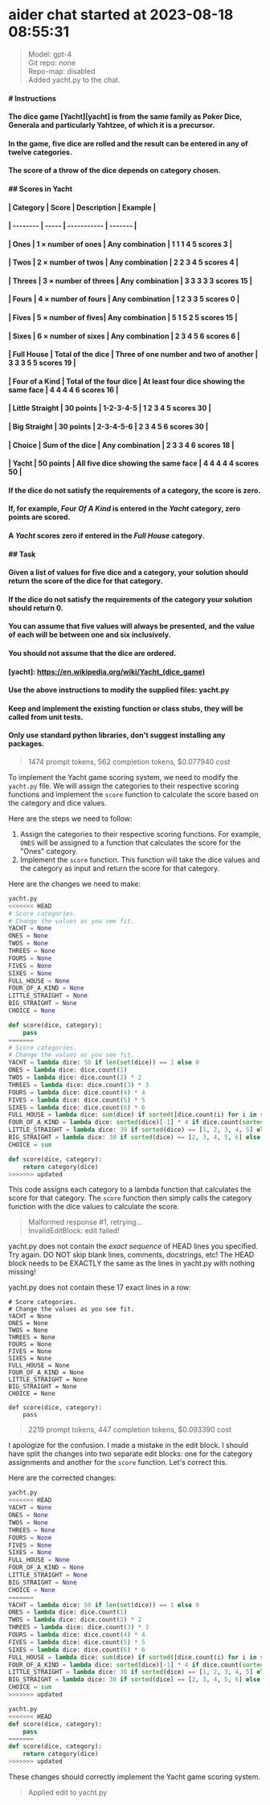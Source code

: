 
# aider chat started at 2023-08-18 08:55:31

> Model: gpt-4  
> Git repo: none  
> Repo-map: disabled  
> Added yacht.py to the chat.  

#### # Instructions  
####   
#### The dice game [Yacht][yacht] is from the same family as Poker Dice, Generala and particularly Yahtzee, of which it is a precursor.  
#### In the game, five dice are rolled and the result can be entered in any of twelve categories.  
#### The score of a throw of the dice depends on category chosen.  
####   
#### ## Scores in Yacht  
####   
#### | Category | Score | Description | Example |  
#### | -------- | ----- | ----------- | ------- |  
#### | Ones | 1 × number of ones | Any combination | 1 1 1 4 5 scores 3 |  
#### | Twos | 2 × number of twos | Any combination | 2 2 3 4 5 scores 4 |  
#### | Threes | 3 × number of threes | Any combination | 3 3 3 3 3 scores 15 |  
#### | Fours | 4 × number of fours | Any combination | 1 2 3 3 5 scores 0 |  
#### | Fives | 5 × number of fives| Any combination | 5 1 5 2 5 scores 15 |  
#### | Sixes | 6 × number of sixes | Any combination | 2 3 4 5 6 scores 6 |  
#### | Full House | Total of the dice | Three of one number and two of another | 3 3 3 5 5 scores 19 |  
#### | Four of a Kind | Total of the four dice | At least four dice showing the same face | 4 4 4 4 6 scores 16 |  
#### | Little Straight |  30 points | 1-2-3-4-5 | 1 2 3 4 5 scores 30 |  
#### | Big Straight | 30 points | 2-3-4-5-6 | 2 3 4 5 6 scores 30 |  
#### | Choice | Sum of the dice | Any combination | 2 3 3 4 6 scores 18 |  
#### | Yacht | 50 points | All five dice showing the same face | 4 4 4 4 4 scores 50 |  
####   
#### If the dice do not satisfy the requirements of a category, the score is zero.  
#### If, for example, *Four Of A Kind* is entered in the *Yacht* category, zero points are scored.  
#### A *Yacht* scores zero if entered in the *Full House* category.  
####   
#### ## Task  
####   
#### Given a list of values for five dice and a category, your solution should return the score of the dice for that category.  
#### If the dice do not satisfy the requirements of the category your solution should return 0.  
#### You can assume that five values will always be presented, and the value of each will be between one and six inclusively.  
#### You should not assume that the dice are ordered.  
####   
#### [yacht]: https://en.wikipedia.org/wiki/Yacht_(dice_game)  
####   
#### ####  
####   
#### Use the above instructions to modify the supplied files: yacht.py  
#### Keep and implement the existing function or class stubs, they will be called from unit tests.  
#### Only use standard python libraries, don't suggest installing any packages.  
> 1474 prompt tokens, 562 completion tokens, $0.077940 cost  

To implement the Yacht game scoring system, we need to modify the `yacht.py` file. We will assign the categories to their respective scoring functions and implement the `score` function to calculate the score based on the category and dice values.

Here are the steps we need to follow:

1. Assign the categories to their respective scoring functions. For example, `ONES` will be assigned to a function that calculates the score for the "Ones" category.
2. Implement the `score` function. This function will take the dice values and the category as input and return the score for that category.

Here are the changes we need to make:

```python
yacht.py
<<<<<<< HEAD
# Score categories.
# Change the values as you see fit.
YACHT = None
ONES = None
TWOS = None
THREES = None
FOURS = None
FIVES = None
SIXES = None
FULL_HOUSE = None
FOUR_OF_A_KIND = None
LITTLE_STRAIGHT = None
BIG_STRAIGHT = None
CHOICE = None

def score(dice, category):
    pass
=======
# Score categories.
# Change the values as you see fit.
YACHT = lambda dice: 50 if len(set(dice)) == 1 else 0
ONES = lambda dice: dice.count(1)
TWOS = lambda dice: dice.count(2) * 2
THREES = lambda dice: dice.count(3) * 3
FOURS = lambda dice: dice.count(4) * 4
FIVES = lambda dice: dice.count(5) * 5
SIXES = lambda dice: dice.count(6) * 6
FULL_HOUSE = lambda dice: sum(dice) if sorted([dice.count(i) for i in set(dice)]) == [2, 3] else 0
FOUR_OF_A_KIND = lambda dice: sorted(dice)[-1] * 4 if dice.count(sorted(dice)[-1]) >= 4 else 0
LITTLE_STRAIGHT = lambda dice: 30 if sorted(dice) == [1, 2, 3, 4, 5] else 0
BIG_STRAIGHT = lambda dice: 30 if sorted(dice) == [2, 3, 4, 5, 6] else 0
CHOICE = sum

def score(dice, category):
    return category(dice)
>>>>>>> updated
```

This code assigns each category to a lambda function that calculates the score for that category. The `score` function then simply calls the category function with the dice values to calculate the score.

> Malformed response #1, retrying...  
> InvalidEditBlock: edit failed!

yacht.py does not contain the *exact sequence* of HEAD lines you specified.
Try again.
DO NOT skip blank lines, comments, docstrings, etc!
The HEAD block needs to be EXACTLY the same as the lines in yacht.py with nothing missing!

yacht.py does not contain these 17 exact lines in a row:
```
# Score categories.
# Change the values as you see fit.
YACHT = None
ONES = None
TWOS = None
THREES = None
FOURS = None
FIVES = None
SIXES = None
FULL_HOUSE = None
FOUR_OF_A_KIND = None
LITTLE_STRAIGHT = None
BIG_STRAIGHT = None
CHOICE = None

def score(dice, category):
    pass
```  
> 2219 prompt tokens, 447 completion tokens, $0.093390 cost  

I apologize for the confusion. I made a mistake in the edit block. I should have split the changes into two separate edit blocks: one for the category assignments and another for the `score` function. Let's correct this.

Here are the corrected changes:

```python
yacht.py
<<<<<<< HEAD
YACHT = None
ONES = None
TWOS = None
THREES = None
FOURS = None
FIVES = None
SIXES = None
FULL_HOUSE = None
FOUR_OF_A_KIND = None
LITTLE_STRAIGHT = None
BIG_STRAIGHT = None
CHOICE = None
=======
YACHT = lambda dice: 50 if len(set(dice)) == 1 else 0
ONES = lambda dice: dice.count(1)
TWOS = lambda dice: dice.count(2) * 2
THREES = lambda dice: dice.count(3) * 3
FOURS = lambda dice: dice.count(4) * 4
FIVES = lambda dice: dice.count(5) * 5
SIXES = lambda dice: dice.count(6) * 6
FULL_HOUSE = lambda dice: sum(dice) if sorted([dice.count(i) for i in set(dice)]) == [2, 3] else 0
FOUR_OF_A_KIND = lambda dice: sorted(dice)[-1] * 4 if dice.count(sorted(dice)[-1]) >= 4 else 0
LITTLE_STRAIGHT = lambda dice: 30 if sorted(dice) == [1, 2, 3, 4, 5] else 0
BIG_STRAIGHT = lambda dice: 30 if sorted(dice) == [2, 3, 4, 5, 6] else 0
CHOICE = sum
>>>>>>> updated
```

```python
yacht.py
<<<<<<< HEAD
def score(dice, category):
    pass
=======
def score(dice, category):
    return category(dice)
>>>>>>> updated
```

These changes should correctly implement the Yacht game scoring system.

> Applied edit to yacht.py  
